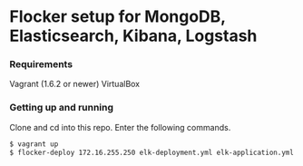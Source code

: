 # Flocker setup for MongoDB, Elasticsearch, Kibana, Logstash

### Requirements

Vagrant (1.6.2 or newer)
VirtualBox


### Getting up and running

Clone and cd into this repo. Enter the following commands.

```bash 
$ vagrant up
$ flocker-deploy 172.16.255.250 elk-deployment.yml elk-application.yml
```
